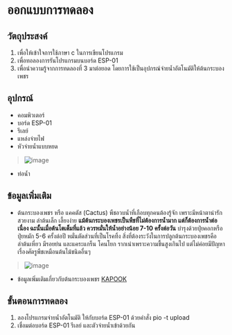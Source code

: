 # ออกแบบการทดลอง

## วัตถุประสงค์
1. เพื่อให้เข้าใจการใช้ภาษา c ในการเขียนโปรแกรม
2. เพื่อทอลองการรันโปรแกรมบนบอร์ด ESP-01
3. เพื่อนำความรู้จากการทดลองที่ 3 มาต่อยอด โดยการใช้เป็นอุปกรณ์จ่ายน้ำอัตโนมัติให้ต้นกระบองเพชร

## อุปกรณ์
- คอมพิวเตอร์
- บอร์ด ESP-01
- รีเลย์
- แหล่งจ่ายไฟ
- หัวจ่ายน้ำแบบหยด
 > ![image](https://user-images.githubusercontent.com/80879351/113003675-27e2cc80-919d-11eb-8a5c-53dc99ada8ab.jpeg)
- ท่อน้ำ

## ข้อมูลเพิ่มเติม
- ต้นกระบองเพชร หรือ แคคตัส (Cactus) พืชอวบน้ำที่เกือบทุกคนต้องรู้จัก เพราะมีหน้าตาน่ารัก สวยงาม ลำต้นเล็ก เลี้ยงง่าย
**แม้ต้นกระบองเพชรเป็นพืชที่ไม่ต้องการน้ำมาก แต่ก็ต้องการน้ำต่อเนื่อง ฉะนั้นเมื่อต้นโตเต็มที่แล้ว ควรหมั่นให้น้ำอย่างน้อย 7-10 ครั้งต่อวัน** บำรุงด้วยปุ๋ยคอกหรือปุ๋ยหมัก 5-6 ครั้งต่อปี หมั่นตัดส่วนที่เป็นโรคทิ้ง สิ่งที่ต้องระวังในการปลูกต้นกระบองเพชรคือ ลำต้นเหี่ยว มีรอยย่น และแคระแกร็น โคนโยก รากเน่าเพราะความชื้นสูงเกินไป แต่ไม่ค่อยมีปัญหาเรื่องศัตรูพืชเหมือนต้นไม้ชนิดอื่นๆ 
> ![image](https://user-images.githubusercontent.com/80879351/113004462-d2f38600-919d-11eb-8d33-16e001b4e6d1.jpeg)
  - ข้อมูลเพิ่มเติมเกี่ยวกับต้นกระบองเพชร [KAPOOK](https://home.kapook.com/view184519.html)

## ขั้นตอนการทดลอง
1. ลองโปรแกรมจ่ายน้ำอัตโนมัติ ให้กับบอร์ด ESP-01 ด้วยคำสั่ง pio -t upload
2. เชื่อมต่อบอร์ด ESP-01 รีเลย์ และตัวจ่ายน้ำเข้าด้วยกัน 
